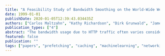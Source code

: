```yaml
---
title: "A Feasibility Study of Bandwidth Smoothing on the World-Wide Web Using Machine Learning"
date: 1999-01-01
publishDate: 2020-01-05T12:39:43.034435Z
authors: ["Carlos Maltzahn", "Kathy Richardson", "Dirk Grunwald", "James Martin"]
publication_types: ["4"]
abstract: "The bandwidth usage due to HTTP traffic often varies considerably over the course of a day, requiring high network performance during peak periods while leaving network resources unused during off-peak periods. We show that using these extra network resources to prefetch web content during off-peak periods can significantly reduce peak bandwidth usage without compromising cache consistency. With large HTTP traffic variations it is therefore feasible to apply ``bandwidth smoothing'' to reduce the cost and the required capacity of a network infrastructure. In addition to reducing the peak network demand, bandwidth smoothing improves cache hit rates. We calculate the potential reduction in bandwidth for a given bandwidth usage profile, and show that a simple hueristic has poor prefetch accuracy. We then apply machine learning techniques to automatically develop prefetch strategies that have high accuracy. Our results are based on web proxy traces generated at a large corporate Internet exchange point and data collected from recent scans of popular web sites."
featured: false
publication: ""
tags: ["papers", "prefetching", "caching", "machinelearning", "networking", "intermediary"]
---
```


